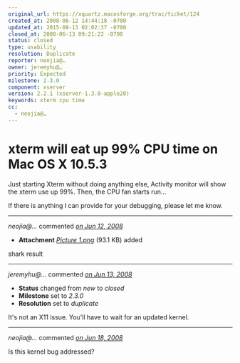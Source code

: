 ```yaml
---
original_url: https://xquartz.macosforge.org/trac/ticket/124
created_at: 2008-06-12 14:44:18 -0700
updated_at: 2015-08-13 02:02:37 -0700
closed_at: 2008-06-13 09:21:22 -0700
status: closed
type: usability
resolution: Duplicate
reporter: neojia@…
owner: jeremyhu@…
priority: Expected
milestone: 2.3.0
component: xserver
version: 2.2.1 (xserver-1.3.0-apple20)
keywords: xterm cpu time
cc:
  - neojia@…
---
```


xterm will eat up 99% CPU time on Mac OS X 10.5.3
=================================================


Just starting Xterm without doing anything else, Activity monitor will show the xterm use up 99%. Then, the CPU fan starts run...

If there is anything I can provide for your debugging, please let me know.



---

*neojia@…* commented *[on Jun 12, 2008](https://xquartz.macosforge.org/trac/attachment/ticket/124/Picture%201.png "June 12, 2008 at 10:14 PM PDT")*

-   **Attachment** *[Picture 1.png](../attachment/ticket/124/Picture%201.png)* (93.1 KB) added

shark result



---

*jeremyhu@…* commented *[on Jun 13, 2008](https://xquartz.macosforge.org/trac/ticket/124#comment:1 "June 13, 2008 at 9:21 AM PDT")*

-   **Status** changed from *new* to *closed*
-   **Milestone** set to *2.3.0*
-   **Resolution** set to *duplicate*

It's not an X11 issue. You'll have to wait for an updated kernel.



---

*neojia@…* commented *[on Jun 18, 2008](https://xquartz.macosforge.org/trac/ticket/124#comment:2 "June 18, 2008 at 11:34 PM PDT")*

Is this kernel bug addressed?



